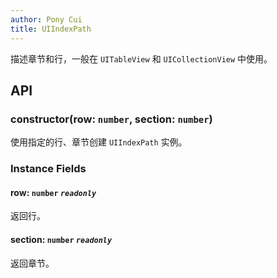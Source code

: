 ```yaml
---
author: Pony Cui
title: UIIndexPath
---
```


描述章节和行，一般在 ```UITableView``` 和 ```UICollectionView``` 中使用。

## API

### constructor(row: `number`, section: `number`)
使用指定的行、章节创建 ```UIIndexPath``` 实例。

### Instance Fields

#### row: `number` *`readonly`*
返回行。

#### section: `number` *`readonly`*
返回章节。